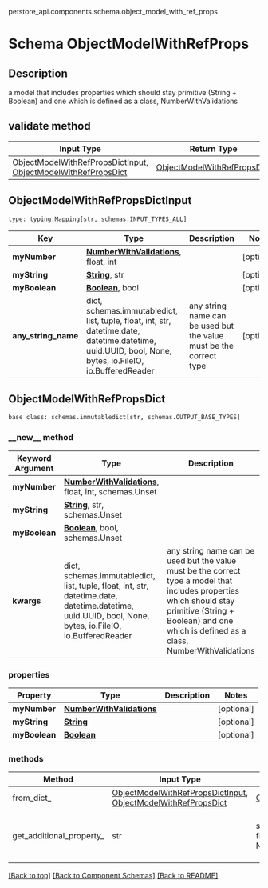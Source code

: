 petstore_api.components.schema.object_model_with_ref_props
# Schema ObjectModelWithRefProps

## Description
a model that includes properties which should stay primitive (String + Boolean) and one which is defined as a class, NumberWithValidations

## validate method
Input Type | Return Type | Notes
------------ | ------------- | -------------
[ObjectModelWithRefPropsDictInput](#objectmodelwithrefpropsdictinput), [ObjectModelWithRefPropsDict](#objectmodelwithrefpropsdict) | [ObjectModelWithRefPropsDict](#objectmodelwithrefpropsdict) |

## ObjectModelWithRefPropsDictInput
```
type: typing.Mapping[str, schemas.INPUT_TYPES_ALL]
```
Key | Type |  Description | Notes
------------ | ------------- | ------------- | -------------
**myNumber** | [**NumberWithValidations**](number_with_validations.md), float, int |  | [optional]
**myString** | [**String**](string.md), str |  | [optional]
**myBoolean** | [**Boolean**](boolean.md), bool |  | [optional]
**any_string_name** | dict, schemas.immutabledict, list, tuple, float, int, str, datetime.date, datetime.datetime, uuid.UUID, bool, None, bytes, io.FileIO, io.BufferedReader | any string name can be used but the value must be the correct type | [optional]

## ObjectModelWithRefPropsDict
```
base class: schemas.immutabledict[str, schemas.OUTPUT_BASE_TYPES]
```
### &lowbar;&lowbar;new&lowbar;&lowbar; method
Keyword Argument | Type | Description | Notes
---------------- | ---- | ----------- | -----
**myNumber** | [**NumberWithValidations**](number_with_validations.md), float, int, schemas.Unset |  | [optional]
**myString** | [**String**](string.md), str, schemas.Unset |  | [optional]
**myBoolean** | [**Boolean**](boolean.md), bool, schemas.Unset |  | [optional]
**kwargs** | dict, schemas.immutabledict, list, tuple, float, int, str, datetime.date, datetime.datetime, uuid.UUID, bool, None, bytes, io.FileIO, io.BufferedReader | any string name can be used but the value must be the correct type a model that includes properties which should stay primitive (String + Boolean) and one which is defined as a class, NumberWithValidations | [optional] typed value is accessed with the get_additional_property_ method

### properties
Property | Type | Description | Notes
-------- | ---- | ----------- | -----
**myNumber** | [**NumberWithValidations**](number_with_validations.md) |  | [optional]
**myString** | [**String**](string.md) |  | [optional]
**myBoolean** | [**Boolean**](boolean.md) |  | [optional]

### methods
Method | Input Type | Return Type | Notes
------ | ---------- | ----------- | ------
from_dict_ | [ObjectModelWithRefPropsDictInput](#objectmodelwithrefpropsdictinput), [ObjectModelWithRefPropsDict](#objectmodelwithrefpropsdict) | [ObjectModelWithRefPropsDict](#objectmodelwithrefpropsdict) | a constructor
get_additional_property_ | str | schemas.immutabledict, tuple, float, int, str, bytes, bool, None, FileIO, schemas.Unset | provides type safety for additional properties

[[Back to top]](#top) [[Back to Component Schemas]](../../../README.md#Component-Schemas) [[Back to README]](../../../README.md)
